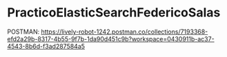 # PracticoElasticSearchFedericoSalas

POSTMAN:
https://lively-robot-1242.postman.co/collections/7193368-efd2a29b-8317-4b55-9f7b-1da90d451c9b?workspace=0430911b-ac37-4543-8b6d-f3ad287584a5
